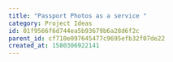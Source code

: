 ```yaml
---
title: "Passport Photos as a service "
category: Project Ideas
id: 01f9566f6d744ea5b93679b6a28d6f2c
parent_id: cf710e097645477c9695efb32f07de22
created_at: 1580306922141
---
```



                